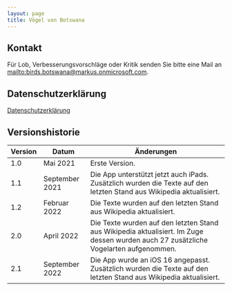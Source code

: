 ```yaml
---
layout: page
title: Vögel von Botswana
---
```


## Kontakt

Für Lob, Verbesserungsvorschläge oder Kritik senden Sie bitte eine Mail an <mailto:birds.botswana@markus.onmicrosoft.com>.

## Datenschutzerklärung

[Datenschutzerklärung](privacy-policy.html)

## Versionshistorie

| Version | Datum          | Änderungen     |
| ------- | -------------- | -------------- |
| 1.0     | Mai 2021       | Erste Version. |
| 1.1     | September 2021 | Die App unterstützt jetzt auch iPads. Zusätzlich wurden die Texte auf den letzten Stand aus Wikipedia aktualisiert. |
| 1.2     | Februar 2022   | Die Texte wurden auf den letzten Stand aus Wikipedia aktualisiert. |
| 2.0     | April 2022     | Die Texte wurden auf den letzten Stand aus Wikipedia aktualisiert. Im Zuge dessen wurden auch 27 zusätzliche Vogelarten aufgenommen. |
| 2.1     | September 2022 | Die App wurde an iOS 16 angepasst. Zusätzlich wurden die Texte auf den letzten Stand aus Wikipedia aktualisiert. |
